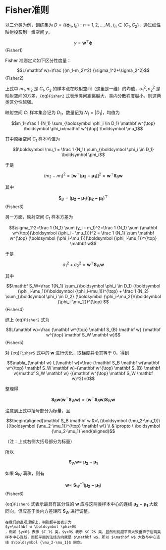 # Fisher准则

以二分类为例，训练集为 $D=\{(\boldsymbol \phi_n,t_n):n=1,2,...,N\}, \ t_n \in \{C_1, C_2\}$，通过线性映射投影到一维空间 $y$，

$$y=\mathbf w^{\top} \boldsymbol \phi$$(Fisher1)


Fisher 准则定义如下区分性度量：

$$L(\mathbf w)=\frac {(m_1-m_2)^2} {\sigma_1^2+\sigma_2^2}$$ (Fisher2)

上式中 $m_1, m_2$ 是 $C_1, C_2$ 的样本点在映射空间（这里是一维）的均值，$\sigma_1^2, \sigma_2^2$ 是映射空间的方差，{eq}`Fisher2` 式表示类间距离越大，类内分散程度越小，则这两类区分性越强。

映射空间 $C_1$ 样本集合记为 $D_1$，数量记为 $N_1=|D_1|$，均值为

$$m_1=\frac 1 {N_1} \sum_{\boldsymbol \phi_i \in D_1} \mathbf w^{\top} \boldsymbol \phi_i=\mathbf w^{\top} \boldsymbol \mu_1$$

其中原始空间 $C_1$ 样本均值为

$$\boldsymbol \mu_1 = \frac 1 {N_1} \sum_{\boldsymbol \phi_i \in D_1} \boldsymbol \phi_i$$

于是

$$(m_2-m_1)^2=[\mathbf w^{\top}(\boldsymbol {\mu_2-\mu_1})]^2=\mathbf w^{\top} \mathbf S_{B} \mathbf w$$

其中

$$\mathbf S_{B}=(\boldsymbol {\mu_2-\mu_1})(\boldsymbol {\mu_2-\mu_1})^{\top}$$ (Fisher3)

另一方面，映射空间 $C_1$ 样本方差为

$$\sigma_1^2=\frac 1 {N_1} \sum (y_i - m_1)^2=\frac 1 {N_1} \sum (\mathbf w^{\top}(\boldsymbol {\phi_i - \mu_1}))^2 = \frac 1 {N_1} \sum \mathbf w^{\top} (\boldsymbol {\phi_i-\mu_1})(\boldsymbol {\phi_i-\mu_1})^{\top} \mathbf w$$

于是

$$\sigma_1^2+\sigma_2^2=\mathbf w^{\top} \mathbf S_W \mathbf w$$

其中

$$\mathbf S_W=\frac 1{N_1} \sum_{\boldsymbol \phi_i \in D_1} (\boldsymbol {\phi_i-\mu_1})(\boldsymbol {\phi_i-\mu_1})^{\top} + \frac 1 {N_2} \sum_{\boldsymbol \phi_i \in D_2} (\boldsymbol {\phi_i-\mu_2})(\boldsymbol {\phi_i-\mu_2})^{\top} $$ (Fisher4)

综上 {eq}`Fisher2` 式为

$$L(\mathbf w)=\frac {\mathbf w^{\top} \mathbf S_{B} \mathbf w} {\mathbf w^{\top} \mathbf S_W \mathbf w}$$ (Fisher5)

对 {eq}`Fisher5` 式中的 $\mathbf w$ 进行优化，取梯度并令其等于 0，得到

$$\nabla_{\mathbf w} L(\mathbf w)=\frac {\mathbf S_B \mathbf w(\mathbf w^{\top} \mathbf S_W \mathbf w)-(\mathbf w^{\top} \mathbf S_{B} \mathbf w)\mathbf S_W \mathbf w} {(\mathbf w^{\top} \mathbf S_W \mathbf w)^2}=0$$

整理得

$$\mathbf S_B \mathbf w(\mathbf w^{\top} \mathbf S_W \mathbf w)=(\mathbf w^{\top} \mathbf S_{B} \mathbf w)\mathbf S_W \mathbf w$$

注意到上式中括号部分为标量，且

$$\begin{aligned}\mathbf S_B \mathbf w &=\ (\boldsymbol {\mu_2-\mu_1})\{(\boldsymbol {\mu_2-\mu_1})^{\top} \mathbf w\}
\\ & \propto \ \boldsymbol {\mu_2-\mu_1}
\end{aligned}$$

（注：上式右侧大括号部分为标量）

所以

$$\mathbf S_W \mathbf w \propto \ \boldsymbol {\mu_2-\mu_1}$$

如果 $\mathbf S_W$ 满秩，则有

$$\mathbf w \propto \ \mathbf S_W^{-1} (\boldsymbol {\mu_2-\mu_1})$$ (Fisher6)

{eq}`Fisher6` 式表示最具有区分性的 $\mathbf w$ 应与这两类样本中心的连线 $\boldsymbol {\mu_2-\mu_1}$ 大致同向，但应基于类内方差矩阵 $\mathbf S_W$ 进行调整。

```{note}
在我们的直观理解上，判别超平面表示为
$y=\mathbf w \boldsymbol \phi=0$
，例如 $y>0$ 表示 $C_1$ 类，$y<0$ 表示 $C_2$ 类，显然判别超平面大致垂直于这两类样本中心连线，而超平面的法线方向就是 $\mathbf w$，所以 $\mathbf w$ 大致与中心连线 $\boldsymbol {\mu_2-\mu_1}$ 同向。
```